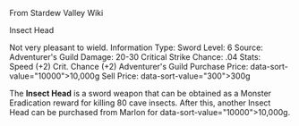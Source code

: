 From Stardew Valley Wiki

Insect Head

Not very pleasant to wield. Information Type: Sword Level: 6 Source: Adventurer's Guild Damage: 20-30 Critical Strike Chance: .04 Stats: Speed (+2) Crit. Chance (+2) Adventurer's Guild Purchase Price: data-sort-value="10000"&gt;10,000g Sell Price: data-sort-value="300"&gt;300g

The **Insect Head** is a sword weapon that can be obtained as a Monster Eradication reward for killing 80 cave insects. After this, another Insect Head can be purchased from Marlon for data-sort-value="10000"&gt;10,000g.